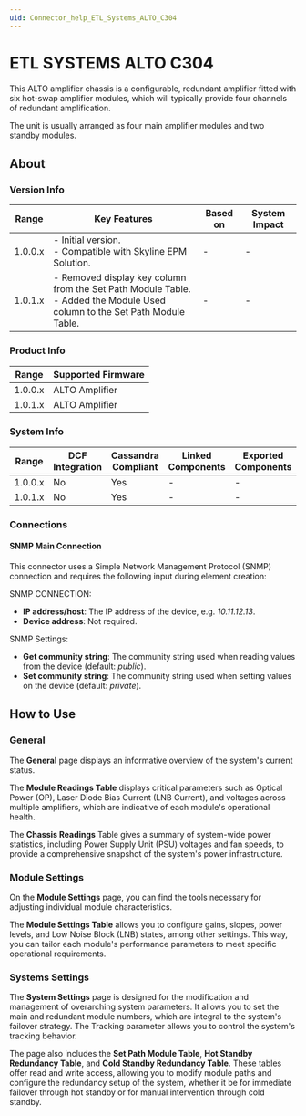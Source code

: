```yaml
---
uid: Connector_help_ETL_Systems_ALTO_C304
---
```


# ETL SYSTEMS ALTO C304

This ALTO amplifier chassis is a configurable, redundant amplifier fitted with six hot-swap amplifier modules, which will typically provide four channels of redundant amplification.

The unit is usually arranged as four main amplifier modules and two standby modules.

## About

### Version Info

| Range   | Key Features                                                   | Based on | System Impact |
|---------|----------------------------------------------------------------|----------|---------------|
| 1.0.0.x | - Initial version. <br>- Compatible with Skyline EPM Solution. | -        | -             |
| 1.0.1.x | - Removed display key column from the Set Path Module Table. <br>- Added the Module Used column to the Set Path Module Table.| -        | -             |

### Product Info

| Range    | Supported Firmware |
|----------|--------------------|
| 1.0.0.x | ALTO Amplifier     |
| 1.0.1.x | ALTO Amplifier     |

### System Info

| Range     | DCF Integration     | Cassandra Compliant     | Linked Components     | Exported Components     |
|-----------|---------------------|-------------------------|-----------------------|-------------------------|
| 1.0.0.x   | No                  | Yes                     | -                     | -                       |
| 1.0.1.x   | No                  | Yes                     | -                     | -                       |

### Connections

#### SNMP Main Connection

This connector uses a Simple Network Management Protocol (SNMP) connection and requires the following input during element creation:

SNMP CONNECTION:

- **IP address/host**: The IP address of the device, e.g. *10.11.12.13*.
- **Device address**: Not required.

SNMP Settings:

- **Get community string**: The community string used when reading values from the device (default: *public*).
- **Set community string**: The community string used when setting values on the device (default: *private*).

## How to Use

### General

The **General** page displays an informative overview of the system's current status.

The **Module Readings Table** displays critical parameters such as Optical Power (OP), Laser Diode Bias Current (LNB Current), and voltages across multiple amplifiers, which are indicative of each module's operational health.

The **Chassis Readings** Table gives a summary of system-wide power statistics, including Power Supply Unit (PSU) voltages and fan speeds, to provide a comprehensive snapshot of the system's power infrastructure.

### Module Settings

On the **Module Settings** page, you can find the tools necessary for adjusting individual module characteristics.

The **Module Settings Table** allows you to configure gains, slopes, power levels, and Low Noise Block (LNB) states, among other settings. This way, you can tailor each module's performance parameters to meet specific operational requirements.

### Systems Settings

The **System Settings** page is designed for the modification and management of overarching system parameters. It allows you to set the main and redundant module numbers, which are integral to the system's failover strategy. The Tracking parameter allows you to control the system's tracking behavior.

The page also includes the **Set Path Module Table**, **Hot Standby Redundancy Table**, and **Cold Standby Redundancy Table**. These tables offer read and write access, allowing you to modify module paths and configure the redundancy setup of the system, whether it be for immediate failover through hot standby or for manual intervention through cold standby.

